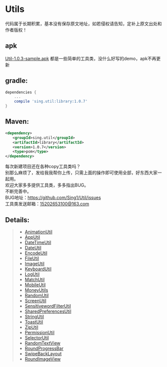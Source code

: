 # Utils
 
代码属于长期积累，基本没有保存原文地址，如若侵权请告知，定补上原文出处和作者版权！
## apk
[Util-1.0.3-sample.apk](https://github.com/Sing1/Util/blob/master/app/app-debug.apk)
都是一些简单的工具类，没什么好写的demo，apk不再更新
## gradle:
```groovy
dependencies {
    ...
    compile 'sing.util:library:1.0.7'
}
```
## Maven:
```xml
<dependency>
　　<groupId>sing.util</groupId>
　　<artifactId>library</artifactId>
　　<version>1.0.7</version>
　　<type>pom</type>
</dependency>
```
每次新建项目还在各种copy工具类吗？  
别那么麻烦了，发给我我帮你上传，只需上面的操作即可使用全部，好东西大家一起用。  
欢迎大家多多提供工具类，多多指出BUG。  
不断完善中。  
BUG地址：https://github.com/Sing1/Util/issues  
工具类发送邮箱：15202653100@163.com
## Details:
>- [AnimationUtil](https://github.com/Sing1/Util/blob/master/explain/AnimationUtil.md)
>- [AppUtil](https://github.com/Sing1/Util/blob/master/explain/AppUtil.md)
>- [DateTimeUtil](https://github.com/Sing1/Util/blob/master/explain/DateTimeUtil.md)
>- [DateUtil](https://github.com/Sing1/Util/blob/master/explain/DateUtil.md)
>- [EncodeUtil](https://github.com/Sing1/Util/blob/master/explain/EncodeUtil.md)
>- [FileUtil](https://github.com/Sing1/Util/blob/master/explain/FileUtil.md)
>- [ImageUtil](https://github.com/Sing1/Util/blob/master/explain/ImageUtil.md)
>- [KeyboardUtil](https://github.com/Sing1/Util/blob/master/explain/KeyboardUtil.md)
>- [LogUtil](https://github.com/Sing1/Util/blob/master/explain/LogUtil.md)
>- [MatchUtil](https://github.com/Sing1/Util/blob/master/explain/MatchUtil.md)
>- [MobileUtil](https://github.com/Sing1/Util/blob/master/explain/MobileUtil.md)
>- [MoneyUtils](https://github.com/Sing1/Util/blob/master/explain/MoneyUtils.md)
>- [RandomUtil](https://github.com/Sing1/Util/blob/master/explain/RandomUtil.md)
>- [ScreenUtil](https://github.com/Sing1/Util/blob/master/explain/ScreenUtil.md)
>- [SensitivewordFilterUtil](https://github.com/Sing1/Util/blob/master/explain/SensitivewordFilterUtil.md)
>- [SharedPreferencesUtil](https://github.com/Sing1/Util/blob/master/explain/SharedPreferencesUtil.md)
>- [StringUtil](https://github.com/Sing1/Util/blob/master/explain/StringUtil.md)
>- [ToastUtil](https://github.com/Sing1/Util/blob/master/explain/ToastUtil.md)
>- [ZipUtil](https://github.com/Sing1/Util/blob/master/explain/ZipUtil.md)
>- [PermissionUtil](https://github.com/Sing1/Util/blob/master/explain/PermissionUtil.md)
>- [SelectorUtil](https://github.com/Sing1/Util/blob/master/explain/SelectorUtil.md)
>- [RandomTextView](https://github.com/Sing1/Util/blob/master/explain/RandomTextView.md)
>- [RoundProgressBar](https://github.com/Sing1/Util/blob/master/explain/RoundProgressBar.md)
>- [SwipeBackLayout](https://github.com/Sing1/Util/blob/master/explain/SwipeBackLayout.md)
>- [RoundImageView](https://github.com/Sing1/Util/blob/master/explain/RoundImageView.md)